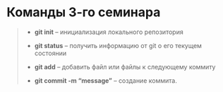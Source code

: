 # Команды 3-го семинара

> * __git init__ – инициализация локального репозитория
>
> * __git status__ – получить информацию от git о его текущем состоянии
>
> + __git add__ – добавить файл или файлы к следующему коммиту
>
> + __git commit -m “message”__ – создание коммита.
